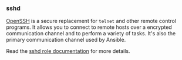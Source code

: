 ### sshd

[OpenSSH](https://www.openssh.com/) is a secure replacement for `telnet`
and other remote control programs. It allows you to connect to remote
hosts over a encrypted communication channel and to perform a variety of
tasks. It's also the primary communication channel used by Ansible.

Read the [sshd role documentation](https://docs.debops.org/en/stable-3.0/ansible/roles/sshd/) for more details.

